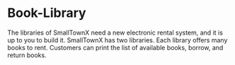 # Book-Library
The libraries of SmallTownX need a new electronic rental system, and it is up to you to build it. SmallTownX has two libraries. Each library offers many books to rent. Customers can print the list of available books, borrow, and return books.
